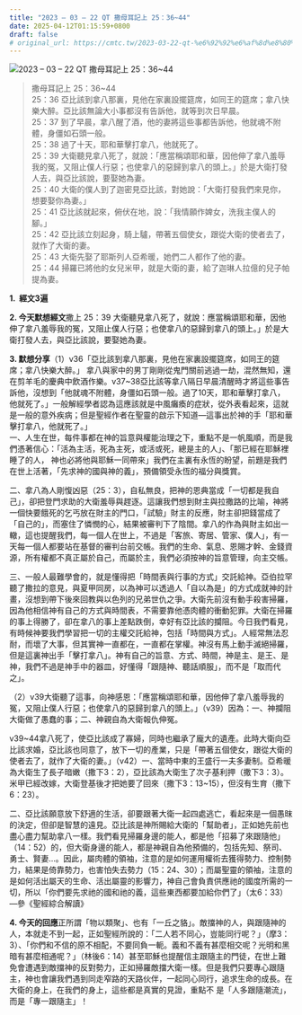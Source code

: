 ```yaml
---
title: "2023 – 03 – 22 QT 撒母耳記上 25：36~44"
date: 2025-04-12T01:15:59+0800
draft: false
# original_url: https://cmtc.tw/2023-03-22-qt-%e6%92%92%e6%af%8d%e8%80%b3%e8%a8%98%e4%b8%8a-25%ef%bc%9a3644
---
```


![2023 – 03 – 22 QT 撒母耳記上 25：36~44](/images/qt.jpg  "2023 – 03 – 22 QT 撒母耳記上 25：36~44")

> 撒母耳記上 25：36~44  
> 25：36 亞比該到拿八那裏，見他在家裏設擺筵席，如同王的筵席；拿八快樂大醉。亞比該無論大小事都沒有告訴他，就等到次日早晨。  
> 25：37 到了早晨，拿八醒了酒，他的妻將這些事都告訴他，他就魂不附體，身僵如石頭一般。  
> 25：38 過了十天，耶和華擊打拿八，他就死了。  
> 25：39 大衛聽見拿八死了，就說：「應當稱頌耶和華，因他伸了拿八羞辱我的冤，又阻止僕人行惡；也使拿八的惡歸到拿八的頭上。」於是大衛打發人去，與亞比該說，要娶她為妻。  
> 25：40 大衛的僕人到了迦密見亞比該，對她說：「大衛打發我們來見你，想要娶你為妻。」  
> 25：41 亞比該就起來，俯伏在地，說：「我情願作婢女，洗我主僕人的腳。」  
> 25：42 亞比該立刻起身，騎上驢，帶著五個使女，跟從大衛的使者去了，就作了大衛的妻。  
> 25：43 大衛先娶了耶斯列人亞希暖，她們二人都作了他的妻。  
> 25：44 掃羅已將他的女兒米甲，就是大衛的妻，給了迦琳人拉億的兒子帕提為妻。

**1.  經文3遍**

**2. 今天默想經文**撒上 25：39 大衛聽見拿八死了，就說：應當稱頌耶和華，因他伸了拿八羞辱我的冤，又阻止僕人行惡；也使拿八的惡歸到拿八的頭上。」於是大衛打發人去，與亞比該說，要娶她為妻。

**3. 默想分享**（1）v36「亞比該到拿八那裏，見他在家裏設擺筵席，如同王的筵席；拿八快樂大醉。」 拿八與家中的男丁剛剛從鬼門關前逃過一劫，混然無知，還在剪羊毛的慶典中飲酒作樂。v37~38亞比該等拿八隔日早晨清醒時才將這些事告訴他，沒想到「他就魂不附體，身僵如石頭一般。過了10天，耶和華擊打拿八，他就死了。」一般解經學者認為這應該就是中風癱瘓的症狀，從外表看起來，這就是一般的意外疾病；但是聖經作者在聖靈的啟示下知道—這事出於神的手「耶和華擊打拿八，他就死了。」  
一、人生在世，每件事都在神的旨意與權能治理之下，重點不是一帆風順，而是我們憑著信心：「活為主活，死為主死，或活或死，總是主的人」、「那已經在耶穌裡睡了的人， 神也必將他與耶穌一同帶來」我們在主裏有永恆的盼望，前題是我們在世上活著，「先求神的國與神的義」，預備領受永恆的福分與獎賞。

二、拿八為人剛愎凶惡（25：3），自私無良，把神的恩典當成「一切都是我自己」，卻把登門求助的大衛羞辱與趕逐。這讓我們想到財主與拉撒路的比喻，神將一個快要餓死的乞丐放在財主的門口，「試驗」財主的反應，財主卻把錢當成了「自己的」，而塞住了憐憫的心，結果被審判下了陰間。拿八的作為與財主如出一轍，這也提醒我們，每一個人在世上，不過是「客旅、寄居、管家、僕人」，有一天每一個人都要站在基督的審判台前交帳。我們的生命、氣息、恩賜才幹、金錢資源，所有權都不真正屬於自己，而屬於主，我們必須按神的旨意管理，向主交帳。

三、一般人最難學會的，就是懂得把「時間表與行事的方式」交託給神。亞伯拉罕聽了撒拉的意見，與夏甲同房，以為神可以透過人「自以為是」的方式成就神的計畫，沒想到帶下後來回教與以色列的兄弟世仇之爭。大衛先前沒有動手殺害掃羅，因為他相信神有自己的方式與時間表，不需要靠他憑肉體的衝動犯罪。大衛在掃羅的事上得勝了，卻在拿八的事上差點跌倒，幸好有亞比該的攔阻。今日我們看見，有時候神要我們學習把一切的主權交託給神，包括「時間與方式」。人經常無法忍耐，而壞了大事，但其實神一直都在，一直都在掌權。神沒有馬上動手滅絕掃羅，但是這裏神出手「擊打拿八」。神有自己的旨意、方式、時間，神是主、是王、是神，我們不過是神手中的器皿，好懂得「跟隨神、聽話順服」，而不是「取而代之」。

（2）v39大衛聽了這事，向神感恩：「應當稱頌耶和華，因他伸了拿八羞辱我的冤，又阻止僕人行惡；也使拿八的惡歸到拿八的頭上。」（v39）因為：一、神攔阻大衛做了愚蠢的事；二、神親自為大衛報仇伸冤。

v39~44拿八死了，使亞比該成了寡婦，同時也繼承了龐大的遺產。此時大衛向亞比該求婚，亞比該也同意了，放下一切的產業，只是「帶著五個使女，跟從大衛的使者去了，就作了大衛的妻。」（v42）一、當時中東的王盛行一夫多妻制。亞希暖為大衛生了長子暗嫩（撒下3：2），亞比該為大衛生了次子基利押（撒下3：3）。米甲已經改嫁，大衛登基後才把她要了回來（撒下3：13~15），但沒有生育（撒下6：23）。

二、亞比該願意放下舒適的生活，卻要跟著大衛一起四處逃亡，看起來是一個愚昩的決定，但卻是智慧的遠見。亞比該是神所賜給大衛的「幫助者」，正如她先前也盡心盡力幫助拿八一樣。我們看見掃羅身邊的能人，都是他「招募了來跟隨他」（14：52）的，但大衛身邊的能人，都是神親自為他預備的，包括先知、祭司、勇士、賢妻…。因此，屬肉體的領袖，注意的是如何運用權術去獲得勢力、控制勢力，結果是倚靠勢力，也害怕失去勢力（15：24、30）；而屬聖靈的領袖，注意的是如何活出屬天的生命、活出屬靈的影響力，神自己會負責供應祂的國度所需的一切，所以「你們要先求祂的國和祂的義，這些東西都要加給你們了」（太6：33）—參《聖經綜合解讀》

**4. 今天的回應**正所謂「物以類聚」、也有「一丘之貉」。敵擋神的人，與跟隨神的人，本就走不到一起，正如聖經所說的：「二人若不同心，豈能同行呢？」（摩3：3）、「你們和不信的原不相配，不要同負一軛。義和不義有甚麼相交呢？光明和黑暗有甚麼相通呢？」（林後6：14）甚至耶穌也提醒信主跟隨主的門徒，在世上難免會遭遇到敵擋神的反對勢力，正如掃羅敵擋大衛一樣。但是我們只要專心跟隨主，神也會讓我們遇到同走窄路的天路伙伴，一起同心同行，追求生命的成長。在大衛的身上，在我們的身上，這些都是真實的見證，重點不 是「人多跟隨潮流」，而是「專一跟隨主」！